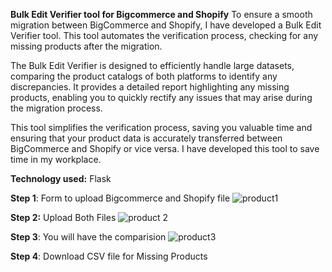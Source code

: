**Bulk Edit Verifier tool for Bigcommerce and Shopify**
To ensure a smooth migration between BigCommerce and Shopify, I have developed a Bulk Edit Verifier tool. This tool automates the verification process, checking for any missing products after the migration.

The Bulk Edit Verifier is designed to efficiently handle large datasets, comparing the product catalogs of both platforms to identify any discrepancies. It provides a detailed report highlighting any missing products, enabling you to quickly rectify any issues that may arise during the migration process.

This tool simplifies the verification process, saving you valuable time and ensuring that your product data is accurately transferred between BigCommerce and Shopify or vice versa.
I have developed this tool to save time in my workplace.

**Technology used:**
Flask

**Step 1**: Form to upload Bigcommerce and Shopify file 
![product1](https://github.com/sum779/Bigcommerce-Shopify-Bulk-edit-checker/assets/164495250/37f78b30-9087-43cd-ad85-750c785ef8f8)

**Step 2:** Upload Both Files
![product 2](https://github.com/sum779/Bigcommerce-Shopify-Bulk-edit-checker/assets/164495250/9b239576-6e97-46ec-9470-8ef848d42815)

**Step 3**: You will have the comparision 
![product3](https://github.com/sum779/Bigcommerce-Shopify-Bulk-edit-checker/assets/164495250/129e3aca-e8c7-4ee5-a071-84527af20495)

**Step 4**: Download CSV file for Missing Products

